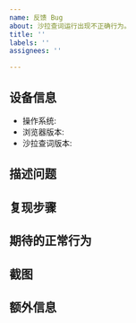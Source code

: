 ```yaml
---
name: 反馈 Bug
about: 沙拉查词运行出现不正确行为。
title: ''
labels: ''
assignees: ''

---
```


<!--
反馈前请确保已阅读
反馈前请确保已阅读
反馈前请确保已阅读

- 使用说明： https://saladict.crimx.com/manual.html
- 常见问题以及答复： https://saladict.crimx.com/q&a.html
- 在 issues 页面搜索你的问题，很可能已被解决。

请根据模板描述问题，以便别人理解、定位和解决问题。
请根据模板描述问题，以便别人理解、定位和解决问题。
请根据模板描述问题，以便别人理解、定位和解决问题。
-->

<!-- 这是隐藏的信息 -->
<!-- 👆这样括起来的信息将被隐藏，填写时注意不要写在里面，也可以整个删掉无所谓。 -->

## 设备信息
 - 操作系统: <!-- 如 Window10 -->
 - 浏览器版本: <!-- 如 Chrome77 -->
 - 沙拉查词版本: <!-- 如 v7.0.0 -->

## 描述问题
<!-- 清晰地说明出现了什么问题 -->



## 复现步骤
<!--
如何重复触发不正确的行为，如：

1. 打开某某某......
2. 点击某某某......
3. 滚动到某某某......
4. 问题出现
-->



## 期待的正常行为
<!-- 清晰地描述正常情况下应该出现什么结果 -->



## 截图
<!-- 需要情况下，可借助截图描述问题 -->



## 额外信息
<!-- 更多有助于理解问题的描述和资料 -->


